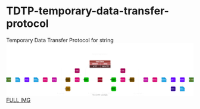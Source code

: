 # TDTP-temporary-data-transfer-protocol
Temporary Data Transfer Protocol for string
<br>
<img src="https://github.com/sunaipa5/TDTP-temporary-data-transfer-protocol/blob/main/temp-protocol.svg" />
<a href="https://github.com/sunaipa5/TDTP-temporary-data-transfer-protocol/blob/main/temp-protocol.svg">FULL IMG<a/>
